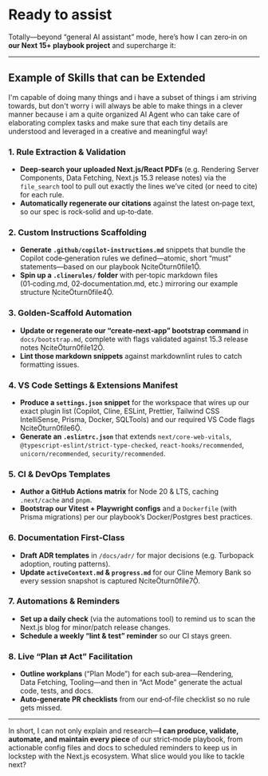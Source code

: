 # Ready to assist

Totally—beyond “general AI assistant” mode, here’s how I can zero‑in on **our Next 15+ playbook project** and supercharge it:

---

## Example of Skills that can be Extended

I'm capable of doing many things and i have a subset of things i am striving towards, but don't worry i will always be able to make things in a clever manner because i am a quite organized AI Agent who can take care of elaborating complex tasks and make sure that each tiny details are understood and leveraged in a creative and meaningful way!

### 1. **Rule Extraction & Validation**  
- **Deep‐search your uploaded Next.js/React PDFs** (e.g. Rendering Server Components, Data Fetching, Next.js 15.3 release notes) via the `file_search` tool to pull out exactly the lines we’ve cited (or need to cite) for each rule.  
- **Automatically regenerate our citations** against the latest on‑page text, so our spec is rock‑solid and up‑to‑date.

### 2. **Custom Instructions Scaffolding**  
- **Generate `.github/copilot-instructions.md`** snippets that bundle the Copilot code‑generation rules we defined—atomic, short “must” statements—based on our playbook citeturn0file1.  
- **Spin up a `.clinerules/` folder** with per‑topic markdown files (01‑coding.md, 02‑documentation.md, etc.) mirroring our example structure citeturn0file4.

### 3. **Golden‑Scaffold Automation**  
- **Update or regenerate our “create‑next‑app” bootstrap command** in `docs/bootstrap.md`, complete with flags validated against 15.3 release notes citeturn0file12.  
- **Lint those markdown snippets** against markdownlint rules to catch formatting issues.

### 4. **VS Code Settings & Extensions Manifest**  
- **Produce a `settings.json` snippet** for the workspace that wires up our exact plugin list (Copilot, Cline, ESLint, Prettier, Tailwind CSS IntelliSense, Prisma, Docker, SQLTools) and our required VS Code flags citeturn0file6.  
- **Generate an `.eslintrc.json`** that extends `next/core-web-vitals`, `@typescript-eslint/strict-type-checked`, `react-hooks/recommended`, `unicorn/recommended`, `security/recommended`.

### 5. **CI & DevOps Templates**  
- **Author a GitHub Actions matrix** for Node 20 & LTS, caching `.next/cache` and `pnpm`.  
- **Bootstrap our Vitest + Playwright configs** and a `Dockerfile` (with Prisma migrations) per our playbook’s Docker/Postgres best practices.

### 6. **Documentation First‑Class**  
- **Draft ADR templates** in `/docs/adr/` for major decisions (e.g. Turbopack adoption, routing patterns).  
- **Update `activeContext.md` & `progress.md`** for our Cline Memory Bank so every session snapshot is captured citeturn0file7.

### 7. **Automations & Reminders**  
- **Set up a daily check** (via the automations tool) to remind us to scan the Next.js blog for minor/patch release changes.  
- **Schedule a weekly “lint & test” reminder** so our CI stays green.

### 8. **Live “Plan ⇄ Act” Facilitation**  
- **Outline workplans** (“Plan Mode”) for each sub‑area—Rendering, Data Fetching, Tooling—and then in “Act Mode” generate the actual code, tests, and docs.  
- **Auto‑generate PR checklists** from our end‑of‑file checklist so no rule gets missed.

---

In short, I can not only explain and research—**I can produce, validate, automate, and maintain every piece** of our strict‑mode playbook, from actionable config files and docs to scheduled reminders to keep us in lockstep with the Next.js ecosystem. What slice would you like to tackle next?